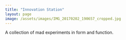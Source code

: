 ```yaml
---
title: "Innovation Station"
layout: page
image: /assets/images/IMG_20170202_190657_cropped.jpg
---
```


A collection of mad experiments in form and function.






